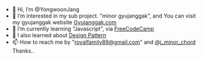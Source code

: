 - 👋 Hi, I’m @YongwoonJang
- 👀 I’m interested in my sub project. "minor gyujanggak", and You can visit my gyujanggak website [Gyujanggak.com](https://gyujanggak.vercel.app)
- 🌱 I’m currently learning "Javascript", via [FreeCodeCamp](https://www.freecodecamp.org/learn/javascript-algorithms-and-data-structures/#basic-javascript)
- 🌱 I also learned about [Design Pattern](https://www.patterns.dev/posts/classic-design-patterns/)
- 📫 How to reach me by "royalfamily89@gmail.com" and [@j_minor_chord](https://www.instagram.com/j_major_scale/)
Thanks..
